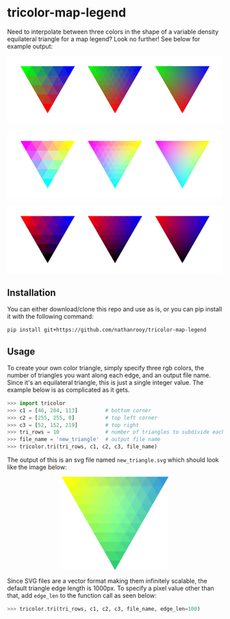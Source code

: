 # tricolor-map-legend

Need to interpolate between three colors in the shape of a variable density equilateral triangle for a map legend? Look no further! See below for example output:
<p align="center"><img src="example-1.png"></p>
<p align="center"><img src="example-2.png"></p>
<p align="center"><img src="example-3.png"></p>

## Installation
You can either download/clone this repo and use as is, or you can pip install it with the following command:
```sh
pip install git+https://github.com/nathanrooy/tricolor-map-legend
```

## Usage
To create your own color triangle, simply specify three rgb colors, the number of triangles you want along each edge, and an output file name. Since it's an equilateral triangle, this is just a single integer value. The example below is as complicated as it gets.
```python
>>> import tricolor
>>> c1 = [46, 204, 113]         # bottom corner
>>> c2 = [255, 255, 0]          # top left corner
>>> c3 = [52, 152, 219]         # top right
>>> tri_rows = 10               # number of triangles to subdivide each edge
>>> file_name = 'new_triangle'  # output file name
>>> tricolor.tri(tri_rows, c1, c2, c3, file_name)
```
The output of this is an svg file named `new_triangle.svg` which should look like the image below:
<br>
<p align="center"><img width=250, src="new_triangle.svg"></p>

Since SVG files are a vector format making them infinitely scalable, the default triangle edge length is 1000px. To specify a pixel value other than that, add `edge_len` to the function call as seen below:
```python
>>> tricolor.tri(tri_rows, c1, c2, c3, file_name, edge_len=100)
```